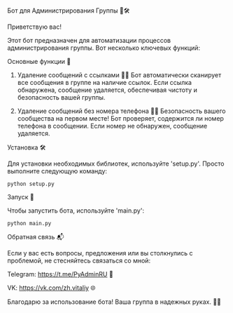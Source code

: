 Бот для Администрирования Группы 🤖🛠️

Приветствую вас! 

Этот бот предназначен для автоматизации процессов администрирования группы. Вот несколько ключевых функций:

Основные функции 🚀
1. Удаление сообщений с ссылками 🚫🔗
Бот автоматически сканирует все сообщения в группе на наличие ссылок. Если ссылка обнаружена, сообщение удаляется, обеспечивая чистоту и безопасность вашей группы.

2. Удаление сообщений без номера телефона 📵📱
Безопасность вашего сообщества на первом месте! Бот проверяет, содержится ли номер телефона в сообщении. Если номер не обнаружен, сообщение удаляется.

Установка 🛠️

Для установки необходимых библиотек, используйте 'setup.py'. Просто выполните следующую команду:

```
python setup.py
```

Запуск 🚀

Чтобы запустить бота, используйте 'main.py':

```
python main.py
```

Обратная связь 📬

Если у вас есть вопросы, предложения или вы столкнулись с проблемой, не стесняйтесь связаться со мной:

Telegram: https://t.me/PyAdminRU 📱

VK: https://vk.com/zh.vitaliy 🌐

Благодарю за использование бота! Ваша группа в надежных руках. 🤖👋
